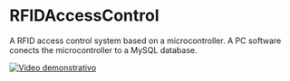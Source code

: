 # RFIDAccessControl
A RFID access control system based on a microcontroller. A PC software conects the microcontroller to a MySQL database. 

[![Vídeo demonstrativo](https://img.youtube.com/vi/LxMSG699-LI/0.jpg)](https://www.youtube.com/watch?v=LxMSG699-LI)
